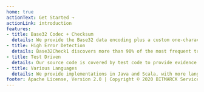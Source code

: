 ```yaml
---
home: true
actionText: Get Started →
actionLink: introduction
features:
- title: Base32 Codec + Checksum
  details: We provide the Base32 data encoding plus a custom one-character checksum algorithm, called Base32Check1.
- title: High Error Detection
  details: Base32Check1 discovers more than 90% of the most frequent transmission errors.
- title: Test Driven
  details: Our source code is covered by test code to provide evidence for its correctness and assert the claimed properties.
- title: Various Languages
  details: We provide implementations in Java and Scala, with more languages in the queue.
footer: Apache License, Version 2.0 | Copyright © 2020 BITMARCK Service GmbH
---
```

